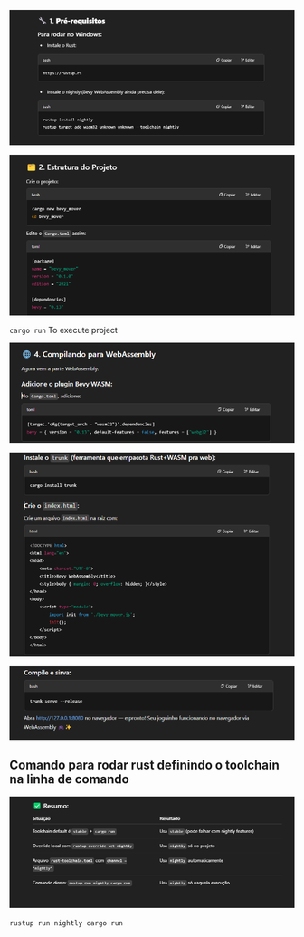![install_dependencies_in_windows.png](./imgs/install_dependencies_in_windows.png)

![project_structure.png](./imgs/project_structure.png)

`cargo run` To execute project

![compile_to_web_assembly.png](./imgs/compile_to_web_assembly.png)

![install_trunk_tool.png](./imgs/install_trunk_tool.png)

![web_assembly_compile_and_usage.png](./imgs/web_assembly_compile_and_usage.png)

## Comando para rodar rust definindo o toolchain na linha de comando

![toolchanin_summary.png](./imgs/toolchanin_summary.png)

`rustup run nightly cargo run`